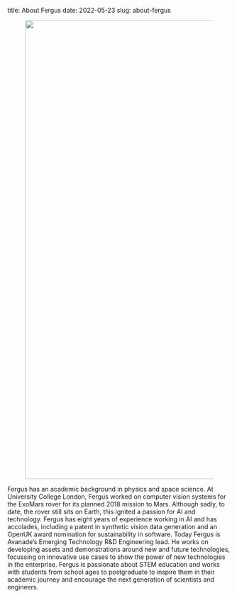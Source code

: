 title: About Fergus
date: 2022-05-23
slug: about-fergus

<figure class="kg-card kg-image-card"><img src="__GHOST_URL__/content/images/2022/05/smaller.jpeg" class="kg-image" alt loading="lazy" width="977" height="1035" srcset="__GHOST_URL__/content/images/size/w600/2022/05/smaller.jpeg 600w, __GHOST_URL__/content/images/2022/05/smaller.jpeg 977w" sizes="(min-width: 720px) 720px"></figure><p>Fergus has an academic background in physics and space science. At University College London, Fergus worked on computer vision systems for the ExoMars rover for its planned 2018 mission to Mars. Although sadly, to date, the rover still sits on Earth, this ignited a passion for AI and technology. Fergus has eight years of experience working in AI and has accolades, including a patent in synthetic vision data generation and an OpenUK award nomination for sustainability in software. Today Fergus is Avanade’s Emerging Technology R&amp;D Engineering lead. He works on developing assets and demonstrations around new and future technologies, focussing on innovative use cases to show the power of new technologies in the enterprise. Fergus is passionate about STEM education and works with students from school ages to postgraduate to inspire them in their academic journey and encourage the next generation of scientists and engineers.</p><!--kg-card-begin: html--><div style="display: flex; justify-content: center;" data-iframe-width="150" data-iframe-height="270" data-share-badge-id="d452446e-2ea0-4d42-a8e8-a406f24f055d" data-share-badge-host="https://www.credly.com"></div>  
<script type="text/javascript" async src="//cdn.credly.com/assets/utilities/embed.js"></script> <!--kg-card-end: html-->
